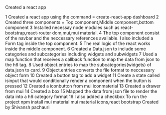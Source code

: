Created a react app

1 Created a react app using the command = create-react-app dashboard
2 Created three components = Top component,Middle component,bottom component
3 Installed necessay node modules such as react-bootstrap,react-router dom,mui,mui material.
4 The top component consist of the navbar and the neccessary references available. I also included a Form tag inside the top component.
5 The real logic of the react works inside the middle component.
6 Created a Data.json to include some categories and subcategories including widgets and subwidgets
7 Used a map function that receives a callback function to map the data from json to the h6 tag.
8 Used object.entries to map the subcategories(widgets) of data.json to card.
9 Object.entries converts the file format to neccessary object form
10 Created a button tag to add a widget
11 Create a state called isinput that would conditionally render a component when the button is pressed
12 Created a iconbutton from mui iconmaterial
13 Created a drawer from mui
14 Created a box
15 Mapped the data from json file to render the data into a h6 category format
16 I also added a checkbox
To run the project npm install mui material mui material icons,react bootstrap
Created by Shivansh pachauri

